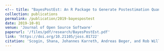 ```yaml
---
<!-- title: "BayesPostEst: An R Package to Generate Postestimation Quantities for Bayesian MCMC Estimation" -->
collection: publications
permalink: /publication/2019-bayespostest
date: 2019-10-01
venue: 'Journal of Open Source Software'
paperurl: '/files/pdf/research/BayesPostEst.pdf'
link: 'https://doi.org/10.21105/joss.01722'
citation: 'Scogin, Shana, Johannes Karreth, Andreas Beger, and Rob Williams. 2019. &quot;BayesPostEst: An R Package to Generate Postestimation Quantities for Bayesian MCMC Estimation.&quot; <i>Journal of Open Source Software</i> 4(42): 1722. doi:10.21105/joss.01722'
---
```

